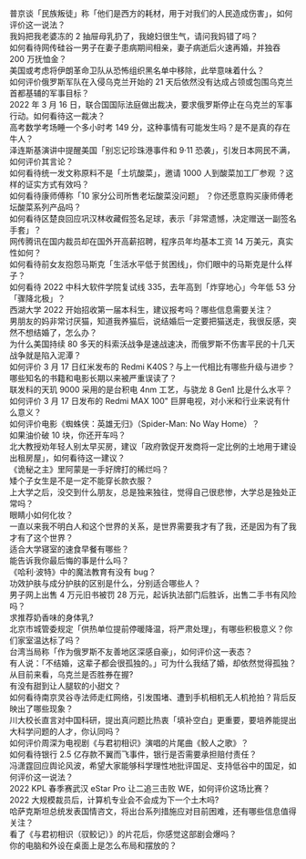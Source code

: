 普京谈「民族叛徒」称「他们是西方的耗材，用于对我们的人民造成伤害」，如何评价这一说法？  
我妈把我老婆冻的 2 抽屉母乳扔了，我媳妇很生气，请问我妈错了吗？  
如何看待网传硅谷一男子在妻子患病期间相亲，妻子病逝后火速再婚，并独吞 200 万抚恤金？  
美国或考虑将伊朗革命卫队从恐怖组织黑名单中移除，此举意味着什么？  
如何评价俄罗斯军队在入侵乌克兰开始的 21 天后依然没有达成占领或包围乌克兰首都基辅的军事目标？  
2022 年 3 月 16 日，联合国国际法庭做出裁决，要求俄罗斯停止在乌克兰的军事行动。如何看待这一裁决？  
高考数学考场睡一个多小时考 149 分，这种事情有可能发生吗？是不是真的存在牛人？  
泽连斯基演讲中提醒美国「别忘记珍珠港事件和 9·11 恐袭」，引发日本网民不满，如何评价其言论？  
如何看待统一发文称原料不是「土坑酸菜」，邀请 1000 人到酸菜加工厂参观 ？这样的证实方式有效吗？  
如何看待康师傅称「10 家分公司所售老坛酸菜没问题」 ？你还愿意购买康师傅老坛酸菜系列产品吗？  
如何看待区楚良回应巩汉林收藏假签名足球，表示「非常遗憾，决定赠送一副签名手套」？  
网传腾讯在国内裁员却在国外开高薪招聘，程序员年均基本工资 14 万美元，真实性如何？  
如何看待前女友抱怨马斯克「生活水平低于贫困线」，你们眼中的马斯克是什么样子？  
如何看待 2022 中科大软件学院复试线 335，去年高到「炸穿地心」今年低 53 分「骤降北极」？  
西湖大学 2022 开始招收第一届本科生，建议报考吗？哪些信息需要关注？  
男朋友的妈非常讨厌猫，知道我养猫后，说结婚后一定要把猫送走，我很反感，突然不想结婚了，怎么办？  
为什么美国持续 80 多天的科索沃战争是速战速决，而俄罗斯不伤害平民的十几天战争就是陷入泥潭？  
如何评价 3 月 17 日红米发布的 Redmi K40S？与上一代相比有哪些升级与进步？  
哪些知名的书籍和电影长期以来被严重误读了？  
联发科的天玑 9000 采用的是台积电 4nm 工艺，与骁龙 8 Gen1 比是什么水平？  
如何评价 3 月 17 日发布的 Redmi MAX 100" 巨屏电视，对小米和行业来说有什么意义？  
如何评价电影《蜘蛛侠：英雄无归》（Spider-Man: No Way Home）？  
如果油价破 10 块，你还开车吗？  
北大教授劝年轻人别太早买房，建议「政府敦促开发商将一定比例的土地用于建设出租房屋」，如何看待这一建议？  
《诡秘之主》里阿蒙是一手好牌打的稀烂吗？  
矮个子女生是不是一定不能穿长款衣服？  
上大学之后，没交到什么朋友，总是独来独往，觉得自己很悲惨，大学总是独处正常吗？  
眼睛小如何化妆？  
一直以来我不明白人和这个世界的关系，是世界需要我才有了我，还是因为有了我才有了这个世界？  
适合大学寝室的速食早餐有哪些？  
能告诉我你最后悔的事是什么吗？  
《哈利·波特》中的魔法教育有没有 bug？  
功效护肤与成分护肤的区别是什么，分别适合哪些人？  
男子网上出售 4 万元旧书被罚 28 万元，起诉执法部门后胜诉，出售二手书有风险吗？  
求推荐奶香味的身体乳?  
北京市城管委规定「供热单位提前停暖降温，将严肃处理」，有哪些积极意义？你们家室温达标了吗？  
台湾当局称「作为俄罗斯不友善地区深感自豪」，如何评价这一表态？  
有人说：「不结婚，这辈子都会很孤独的。」可为什么我结了婚，却依然觉得孤独？  
从目前来看，乌克兰是否胜券在握?  
有没有甜到让人腿软的小甜文？  
如何看待南京灵谷寺法师走红网络，引发围堵、遭到手机相机无人机抢拍？背后反映出了哪些现象？  
川大校长直言对中国科研，提出真问题比热衷「填补空白」更重要，要培养能提出大科学问题的人才，你认同吗？  
如何评价周深为电视剧《与君初相识》演唱的片尾曲《鲛人之歌》？  
如何看待银行 2.5 亿存款不翼而飞事件，银行是否需要承担赔付责任？  
冯潇霆回应舆论风波，希望大家能够科学理性地批评国足、支持低谷中的国足，如何评价这一说法？  
2022 KPL 春季赛武汉 eStar Pro 让二追三击败 WE，如何评价这场比赛？  
2022 大规模裁员后，计算机专业会不会成为下一个土木吗?  
哈萨克斯坦总统发表国情咨文，将出台系列措施应对目前困难，还有哪些信息值得关注？  
看了《与君初相识（驭鲛记）》的片花后，你感觉这部剧会爆吗？  
你的电脑和外设在桌面上是怎么布局和摆放的？  
